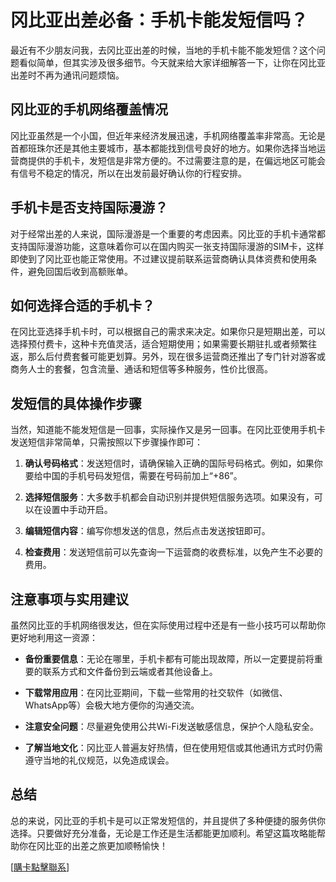 # 冈比亚出差必备：手机卡能发短信吗？

最近有不少朋友问我，去冈比亚出差的时候，当地的手机卡能不能发短信？这个问题看似简单，但其实涉及很多细节。今天就来给大家详细解答一下，让你在冈比亚出差时不再为通讯问题烦恼。

## 冈比亚的手机网络覆盖情况

冈比亚虽然是一个小国，但近年来经济发展迅速，手机网络覆盖率非常高。无论是首都班珠尔还是其他主要城市，基本都能找到信号良好的地方。如果你选择当地运营商提供的手机卡，发短信是非常方便的。不过需要注意的是，在偏远地区可能会有信号不稳定的情况，所以在出发前最好确认你的行程安排。

## 手机卡是否支持国际漫游？

对于经常出差的人来说，国际漫游是一个重要的考虑因素。冈比亚的手机卡通常都支持国际漫游功能，这意味着你可以在国内购买一张支持国际漫游的SIM卡，这样即使到了冈比亚也能正常使用。不过建议提前联系运营商确认具体资费和使用条件，避免回国后收到高额账单。

## 如何选择合适的手机卡？

在冈比亚选择手机卡时，可以根据自己的需求来决定。如果你只是短期出差，可以选择预付费卡，这种卡充值灵活，适合短期使用；如果需要长期驻扎或者频繁往返，那么后付费套餐可能更划算。另外，现在很多运营商还推出了专门针对游客或商务人士的套餐，包含流量、通话和短信等多种服务，性价比很高。

## 发短信的具体操作步骤

当然，知道能不能发短信是一回事，实际操作又是另一回事。在冈比亚使用手机卡发送短信非常简单，只需按照以下步骤操作即可：

1. **确认号码格式**：发送短信时，请确保输入正确的国际号码格式。例如，如果你要给中国的手机号码发短信，需要在号码前加上“+86”。
   
2. **选择短信服务**：大多数手机都会自动识别并提供短信服务选项。如果没有，可以在设置中手动开启。

3. **编辑短信内容**：编写你想发送的信息，然后点击发送按钮即可。

4. **检查费用**：发送短信前可以先查询一下运营商的收费标准，以免产生不必要的费用。

## 注意事项与实用建议

虽然冈比亚的手机网络很发达，但在实际使用过程中还是有一些小技巧可以帮助你更好地利用这一资源：

- **备份重要信息**：无论在哪里，手机卡都有可能出现故障，所以一定要提前将重要的联系方式和文件备份到云端或者其他设备上。

- **下载常用应用**：在冈比亚期间，下载一些常用的社交软件（如微信、WhatsApp等）会极大地方便你的沟通交流。

- **注意安全问题**：尽量避免使用公共Wi-Fi发送敏感信息，保护个人隐私安全。

- **了解当地文化**：冈比亚人普遍友好热情，但在使用短信或其他通讯方式时仍需遵守当地的礼仪规范，以免造成误会。

## 总结

总的来说，冈比亚的手机卡是可以正常发短信的，并且提供了多种便捷的服务供你选择。只要做好充分准备，无论是工作还是生活都能更加顺利。希望这篇攻略能帮助你在冈比亚的出差之旅更加顺畅愉快！

[[購卡點擊聯系](https://t.me/s/esim1088)]
